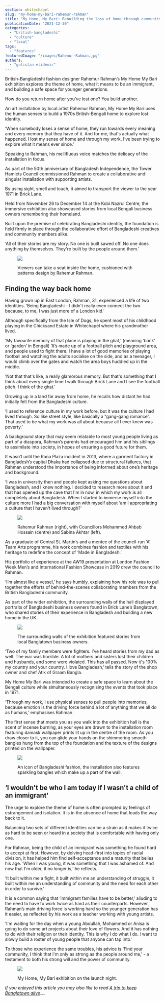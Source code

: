 ```yaml
---
section: whitechapel
slug: "my-home-my-bari-rahemur-rahman"
title: "My Home, My Bari: Rebuilding the loss of home through community"
publicationDate: "2021-12-30"
categories: 
  - "british-bangladeshi"
  - "culture"
  - "local"
tags: 
  - "features"
featuredImage: "/images/Rahemur-Rahman.jpg"
authors: 
  - "gulistan-elidemir"
---
```


British-Bangladeshi fashion designer Rahemur Rahman’s My Home My Bari exhibition explores the theme of home, what it means to be an immigrant, and building a safe space for younger generations.

How do you return home after you’ve lost one? You build another.

An art installation by local artist Rahemur Rahman, My Home My Bari uses the human senses to build a 1970s British-Bengali home to explore lost identity.

‘When somebody loses a sense of home, they run towards every meaning and every memory that they have of it. And for me, that's actually what happened. I lost my sense of home and through my work, I’ve been trying to explore what it means ever since.’

Speaking to Rahman, his mellifluous voice matches the delicacy of the installation in focus. 

As part of the 50th anniversary of Bangladesh Independence, the Tower Hamlets Council commissioned Rahman to create a collaborative and singular installation with supporting artists. 

By using sight, smell and touch, it aimed to transport the viewer to the year 1971 in Brick Lane.

Held from November 26 to December 14 at the Kobi Nazrul Centre, the immersive exhibition also showcased stories from local Bengali business owners remembering their homeland.

Built upon the premise of celebrating Bangladeshi identity, the foundation is held firmly in place through the collaborative effort of Bangladeshi creatives and community members alike. 

‘All of their stories are my story. No one is built sawed off. No one does anything by themselves. They're built by the people around them.’ 

<figure>

![](/images/Installation-close-up-1024x683.jpg)

<figcaption>

Viewers can take a seat inside the home, cushioned with patterns design by Rahemur Rahman.

</figcaption>

</figure>

## Finding the way back home

Having grown up in East London, Rahman, 31, experienced a life of two identities. ‘Being Bangladeshi - I didn't really even connect the two because, to me, I was just more of a London kid.’

Although specifically from the Isle of Dogs, he spent most of his childhood playing in the Chicksand Estate in Whitechapel where his grandmother lived. 

‘My favourite memory of that place is playing in the ghat,’ (meaning ‘bank’ or ‘garden’ in Bengali) ‘It’s made up of a football pitch and playground area, and people used to fight there. I have a lot of good memories of playing football and watching the adults socialise on the side, and as a teenager, I would climb over the gates and watch the area boys huddled up in the middle. 

‘Not that that's like, a really glamorous memory. But that's something that I think about every single time I walk through Brick Lane and I see the football pitch. I think of the ghat.’

Growing up in a land far away from home, he recalls how distant he had initially felt from the Bangladeshi culture. 

‘I used to reference culture in my work before, but it was the culture I had lived through. So like street style, like basically a “gang-gang romance”. That used to be what my work was all about because all I ever knew was poverty.’

A background story that may seem relatable to most young people living as part of a diaspora, Rahman’s parents had encouraged him and his siblings to assimilate into society, in hopes of ensuring a good future for them. 

It wasn’t until the Rana Plaza incident in 2013, where a garment factory in Bangladesh’s capital Dhaka had collapsed due to structural failures, that Rahman understood the importance of being informed about one’s heritage and background.

‘I was in university then and people kept asking me questions about Bangladesh, and I knew nothing. I decided to research more about it and that has opened up the cave that I'm in now, in which my work is all completely about Bangladesh. When I started to immerse myself into the culture more I had a big conversation with myself about ‘am I appropriating a culture that I haven't lived through?’

<figure>

![](/images/Rahemur-Rahman-Councillors-Sabina-Akhtar-Mohammed-Hossain-1024x683.jpg)

<figcaption>

Rahemur Rahman (right), with Councillors Mohammed Ahbab Hossain (centre) and Sabina Akhtar (left).

</figcaption>

</figure>

As a graduate of Central St. Martin’s and a mentee of the council-run ‘A’ Team Arts programme, his work combines fashion and textiles with his heritage to redefine the concept of ‘Made in Bangladesh.’ 

His portfolio of experience at the AW19 presentation at London Fashion Week Men’s and International Fashion Showcase in 2019 drew the council to Rahman.

‘I’m almost like a vessel,’ he says humbly, explaining how his role was to pull together the efforts of behind-the-scenes collaborating members from the British Bangladeshi community. 

As part of the wider exhibition, the surrounding walls of the hall displayed portraits of Bangladeshi business owners found in Brick Lane’s Banglatown, who shared stories of their experience in Bangladesh and building a new home in the UK. 

<figure>

![](/images/Viewer-looking-at-Graam-Bangla-1024x683.jpg)

<figcaption>

The surrounding walls of the exhibition featured stories from local Banglatown business owners.

</figcaption>

</figure>

‘Two of my family members were fighters. I’ve heard stories from my dad as well. The war was horrible. A lot of mothers and sisters lost their children and husbands, and some were violated. This has all passed. Now it's 100% my country and your country. I love Bangladesh,’ tells the story of the shop owner and chef Atik of Graam Bangla.

My Home My Bari was intended to create a safe space to learn about the Bengali culture while simultaneously recognising the events that took place in 1971.

‘Through my work, I use physical senses to pull people into memories, because emotion is the driving force behind a lot of anything that we all do as humans,’ emphasises Rahman.

The first sense that meets you as you walk into the exhibition hall is the scent of incense burning, as your eyes are drawn to the installation room featuring damask wallpaper prints lit up in the centre of the room. As you draw closer to it, you can glide your hands on the shimmering smooth bangles hung from the top of the foundation and the texture of the designs printed on the wallpaper.

<figure>

![](/images/Close-up-of-bangles-1024x683.jpg)

<figcaption>

An icon of Bangladeshi fashion, the installation also features sparkling bangles which make up a part of the wall.

</figcaption>

</figure>

## ‘I wouldn't be who I am today if I wasn't a child of an immigrant’ 

The urge to explore the theme of home is often prompted by feelings of estrangement and isolation. It is in the absence of home that leads the way back to it.

Balancing two sets of different identities can be a strain as it makes it twice as hard to be seen or heard in a society that is comfortable with having only one. 

For Rahman, being the child of an immigrant was something he found hard to accept at first. However, by delving head-first into topics of racial division, it has helped him find self-acceptance and a maturity that belies his age. ‘When I was young, it was something that I was ashamed of. And now that I'm older, it no longer is,’ he reflects.

‘It built within me a fight, it built within me an understanding of struggle, it built within me an understanding of community and the need for each other in order to survive.’

It is a common saying that ‘immigrant families have to be better,’ alluding to the need to have to work twice as hard as their counterparts. However, Rahman’s main driving force is working hard so the younger generation has it easier, as reflected by his work as a teacher working with young artists.

‘I'm waiting for the day when a young Abdullah, Mohammed or Anisa is going to do some art projects about their love of flowers. And it has nothing to do with their religion or their identity. This is why I do what I do. I want to slowly build a roster of young people that anyone can tap into.’

To those who experience the same troubles, his advice is ‘Find your community, I think that I'm only as strong as the people around me,’ - a testament to both his strong will and the power of community.

<figure>

![](/images/Viewers-of-the-exhibition-1024x683.jpg)

<figcaption>

My Home, My Bari exhibition on the launch night.

</figcaption>

</figure>

__If you enjoyed this article you may also like to read_ [_A trip to keep Banglatown alive_](https://whitechapellondon.co.uk/trip-through-banglatown/)_.__
